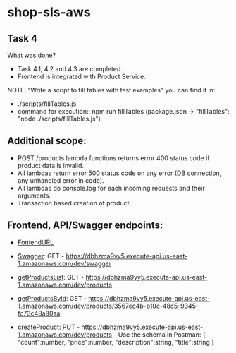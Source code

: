 # shop-sls-aws

## Task 4

What was done?

- Task 4.1, 4.2 and 4.3 are completed.
- Frontend is integrated with Product Service.

NOTE: "Write a script to fill tables with test examples" you can find it in:

- ./scripts/fillTables.js
- command for execution:: npm run fillTables (package.json -> "fillTables": "node ./scripts/fillTables.js")

## Additional scope:

- POST /products lambda functions returns error 400 status code if product data is invalid.
- All lambdas return error 500 status code on any error (DB connection, any unhandled error in code).
- All lambdas do console.log for each incoming requests and their arguments.
- Transaction based creation of product.

## Frontend, API/Swagger endpoints:

- [FontendURL](https://d31vubhs0l2m6f.cloudfront.net/)

- [Swagger](https://dbhzma9vy5.execute-api.us-east-1.amazonaws.com/dev/swagger): GET - https://dbhzma9vy5.execute-api.us-east-1.amazonaws.com/dev/swagger

- [getProductsList](https://dbhzma9vy5.execute-api.us-east-1.amazonaws.com/dev/products): GET - https://dbhzma9vy5.execute-api.us-east-1.amazonaws.com/dev/products
- [getProductsById](https://dbhzma9vy5.execute-api.us-east-1.amazonaws.com/dev/products/3567ec4b-b10c-48c5-9345-fc73c48a80aa): GET - https://dbhzma9vy5.execute-api.us-east-1.amazonaws.com/dev/products/3567ec4b-b10c-48c5-9345-fc73c48a80aa

- createProduct: PUT - https://dbhzma9vy5.execute-api.us-east-1.amazonaws.com/dev/products - Use the schema in Postman:
  {
  "count":number,
  "price":number,
  "description":string,
  "title":string
  }
